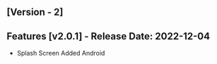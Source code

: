     
## [Version - 2]

##  Features [v2.0.1] - Release Date: 2022-12-04
- Splash Screen Added Android

